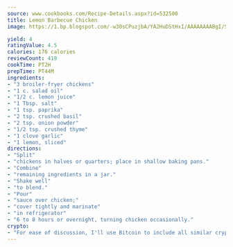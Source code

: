 ```yaml
---
source: www.cookbooks.com/Recipe-Details.aspx?id=532500
title: Lemon Barbecue Chicken
image: https://1.bp.blogspot.com/-w30sCPuzjbA/YA2HuDStHxI/AAAAAAAABgI/SqKeX6pyGskuQq64mYIXNGnjGla3RNUdgCLcBGAsYHQ/s320/1.png

yield: 4
ratingValue: 4.5
calories: 176 calories
reviewCount: 419
cookTime: PT2H
prepTime: PT44M
ingredients:
- "3 broiler-fryer chickens"
- "1 c. salad oil"
- "1/2 c. lemon juice"
- "1 Tbsp. salt"
- "1 tsp. paprika"
- "2 tsp. crushed basil"
- "2 tsp. onion powder"
- "1/2 tsp. crushed thyme"
- "1 clove garlic"
- "1 lemon, sliced"
directions:
- "Split"
- "chickens in halves or quarters; place in shallow baking pans."
- "Combine"
- "remaining ingredients in a jar."
- "Shake well"
- "to blend."
- "Pour"
- "sauce over chicken;"
- "cover tightly and marinate"
- "in refrigerator"
- "6 to 8 hours or overnight, turning chicken occasionally."
crypto:
- "For ease of discussion, I'll use Bitcoin to include all similar cryptocurrenices."
---
```

